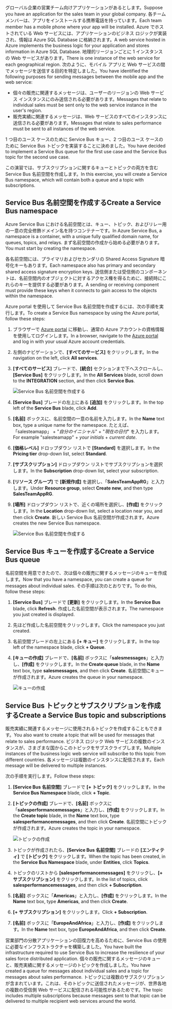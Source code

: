 <span data-ttu-id="629b9-101">グローバル企業の営業チーム向けアプリケーションがあるとします。</span><span class="sxs-lookup"><span data-stu-id="629b9-101">Suppose you have an application for the sales team in your global company.</span></span> <span data-ttu-id="629b9-102">各チーム メンバーは、アプリをインストールする携帯電話を持っています。</span><span class="sxs-lookup"><span data-stu-id="629b9-102">Each team member has a mobile phone where your app will be installed.</span></span> <span data-ttu-id="629b9-103">Azure でホストされている Web サービスには、アプリケーションのビジネス ロジックが実装され、情報は Azure SQL Database に格納されます。</span><span class="sxs-lookup"><span data-stu-id="629b9-103">A web service hosted in Azure implements the business logic for your application and stores information in Azure SQL Database.</span></span> <span data-ttu-id="629b9-104">地理的リージョンごとに 1 インスタンスの Web サービスがあります。</span><span class="sxs-lookup"><span data-stu-id="629b9-104">There is one instance of the web service for each geographical region.</span></span> <span data-ttu-id="629b9-105">次のように、モバイル アプリと Web サービスの間でメッセージを送信する目的を特定しました。</span><span class="sxs-lookup"><span data-stu-id="629b9-105">You have identified the following purposes for sending messages between the mobile app and the web service:</span></span>

- <span data-ttu-id="629b9-106">個々の販売に関連するメッセージは、ユーザーのリージョンの Web サービス インスタンスにのみ送信される必要があります。</span><span class="sxs-lookup"><span data-stu-id="629b9-106">Messages that relate to individual sales must be sent only to the web service instance in the user's region.</span></span>
- <span data-ttu-id="629b9-107">販売実績に関連するメッセージは、Web サービスのすべてのインスタンスに送信される必要があります。</span><span class="sxs-lookup"><span data-stu-id="629b9-107">Messages that relate to sales performance must be sent to all instances of the web service.</span></span>

<span data-ttu-id="629b9-108">1 つ目のユース ケースのために Service Bus キュー、2 つ目のユース ケースのために Service Bus トピックを実装することに決めました。</span><span class="sxs-lookup"><span data-stu-id="629b9-108">You have decided to implement a Service Bus queue for the first use case and the Service Bus topic for the second use case.</span></span>

<span data-ttu-id="629b9-109">この演習では、サブスクリプションに関するキューとトピックの両方を含む Service Bus 名前空間を作成します。</span><span class="sxs-lookup"><span data-stu-id="629b9-109">In this exercise, you will create a Service Bus namespace, which will contain both a queue and a topic with subscriptions.</span></span>

## <a name="create-a-service-bus-namespace"></a><span data-ttu-id="629b9-110">Service Bus 名前空間を作成する</span><span class="sxs-lookup"><span data-stu-id="629b9-110">Create a Service Bus namespace</span></span>

<span data-ttu-id="629b9-111">Azure Service Bus における名前空間とは、キュー、トピック、およびリレー用の一意の完全修飾ドメイン名を持つコンテナーです。</span><span class="sxs-lookup"><span data-stu-id="629b9-111">In Azure Service Bus, a namespace is a container, with a unique fully qualified domain name, for queues, topics, and relays.</span></span> <span data-ttu-id="629b9-112">まず名前空間の作成から始める必要があります。</span><span class="sxs-lookup"><span data-stu-id="629b9-112">You must start by creating the namespace.</span></span>

<span data-ttu-id="629b9-113">各名前空間には、プライマリおよびセカンダリの Shared Access Signature 暗号化キーもあります。</span><span class="sxs-lookup"><span data-stu-id="629b9-113">Each namespace also has primary and secondary shared access signature encryption keys.</span></span> <span data-ttu-id="629b9-114">送信側または受信側のコンポーネントは、名前空間内のオブジェクトに対するアクセス権を得るために、接続時にこれらのキーを提供する必要があります。</span><span class="sxs-lookup"><span data-stu-id="629b9-114">A sending or receiving component must provide these keys when it connects to gain access to the objects within the namespace.</span></span>

<span data-ttu-id="629b9-115">Azure portal を使用して Service Bus 名前空間を作成するには、次の手順を実行します。</span><span class="sxs-lookup"><span data-stu-id="629b9-115">To create a Service Bus namespace by using the Azure portal, follow these steps:</span></span>

1. <span data-ttu-id="629b9-116">ブラウザーで [Azure portal](https://portal.azure.com/) に移動し、通常の Azure アカウントの資格情報を使用してログインします。</span><span class="sxs-lookup"><span data-stu-id="629b9-116">In a browser, navigate to the [Azure portal](https://portal.azure.com/) and log in with your usual Azure account credentials.</span></span>

1. <span data-ttu-id="629b9-117">左側のナビゲーションで、**[すべてのサービス]** をクリックします。</span><span class="sxs-lookup"><span data-stu-id="629b9-117">In the navigation on the left, click **All services**.</span></span>

1. <span data-ttu-id="629b9-118">**[すべてのサービス]** ブレードで、**[統合]** セクションまで下へスクロールし、**[Service Bus]** をクリックします。</span><span class="sxs-lookup"><span data-stu-id="629b9-118">In the **All Services** blade, scroll down to the **INTEGRATION** section, and then click **Service Bus**.</span></span>

    ![Service Bus 名前空間を作成する](../media/3-create-namespace-1.png)

1. <span data-ttu-id="629b9-120">**[Service Bus]** ブレードの左上にある **[追加]** をクリックします。</span><span class="sxs-lookup"><span data-stu-id="629b9-120">In the top left of the **Service Bus** blade, click **Add**.</span></span>

1. <span data-ttu-id="629b9-121">**[名前]** ボックスに、名前空間の一意の名前を入力します。</span><span class="sxs-lookup"><span data-stu-id="629b9-121">In the **Name** text box, type a unique name for the namespace.</span></span> <span data-ttu-id="629b9-122">たとえば、「salesteamapp」 + "*自分のイニシャル*" + "*現在の日付*" を入力します。</span><span class="sxs-lookup"><span data-stu-id="629b9-122">For example "salesteamapp" + *your initials* + *current date*.</span></span>

1. <span data-ttu-id="629b9-123">**[価格レベル]** ドロップダウン リストで **[Standard]** を選択します。</span><span class="sxs-lookup"><span data-stu-id="629b9-123">In the **Pricing tier** drop-down list, select **Standard**.</span></span>

1. <span data-ttu-id="629b9-124">**[サブスクリプション]** ドロップダウン リストでサブスクリプションを選択します。</span><span class="sxs-lookup"><span data-stu-id="629b9-124">In the **Subscription** drop-down list, select your subscription.</span></span>

1. <span data-ttu-id="629b9-125">**[リソース グループ]** で **[新規作成]** を選択し、「**SalesTeamAppRG**」と入力します。</span><span class="sxs-lookup"><span data-stu-id="629b9-125">Under **Resource group**, select **Create new**, and then type **SalesTeamAppRG**.</span></span>

1. <span data-ttu-id="629b9-126">**[場所]** ドロップダウン リストで、近くの場所を選択し、**[作成]** をクリックします。</span><span class="sxs-lookup"><span data-stu-id="629b9-126">In the **Location** drop-down list, select a location near you, and then click **Create**.</span></span> <span data-ttu-id="629b9-127">新しい Service Bus 名前空間が作成されます。</span><span class="sxs-lookup"><span data-stu-id="629b9-127">Azure creates the new Service Bus namespace.</span></span>

    ![Service Bus 名前空間を作成する](../media/3-create-namespace-2.png)

## <a name="create-a-service-bus-queue"></a><span data-ttu-id="629b9-129">Service Bus キューを作成する</span><span class="sxs-lookup"><span data-stu-id="629b9-129">Create a Service Bus queue</span></span>

<span data-ttu-id="629b9-130">名前空間を用意できたので、次は個々の販売に関するメッセージのキューを作成します。</span><span class="sxs-lookup"><span data-stu-id="629b9-130">Now that you have a namespace, you can create a queue for messages about individual sales.</span></span> <span data-ttu-id="629b9-131">その手順は次のとおりです。</span><span class="sxs-lookup"><span data-stu-id="629b9-131">To do this, follow these steps:</span></span>

1. <span data-ttu-id="629b9-132">**[Service Bus]** ブレードで **[更新]** をクリックします。</span><span class="sxs-lookup"><span data-stu-id="629b9-132">In the **Service Bus** blade, click **Refresh**.</span></span> <span data-ttu-id="629b9-133">作成した名前空間が表示されます。</span><span class="sxs-lookup"><span data-stu-id="629b9-133">The namespace you just created is displayed.</span></span>

1. <span data-ttu-id="629b9-134">先ほど作成した名前空間をクリックします。</span><span class="sxs-lookup"><span data-stu-id="629b9-134">Click the namespace you just created.</span></span>

1. <span data-ttu-id="629b9-135">名前空間ブレードの左上にある **[+ キュー]** をクリックします。</span><span class="sxs-lookup"><span data-stu-id="629b9-135">In the top left of the namespace blade, click **+ Queue**.</span></span>

1. <span data-ttu-id="629b9-136">**[キューの作成]** ブレードで、**[名前]** ボックスに「**salesmessages**」と入力し、**[作成]** をクリックします。</span><span class="sxs-lookup"><span data-stu-id="629b9-136">In the **Create queue** blade, in the **Name** text box, type **salesmessages**, and then click **Create**.</span></span> <span data-ttu-id="629b9-137">名前空間にキューが作成されます。</span><span class="sxs-lookup"><span data-stu-id="629b9-137">Azure creates the queue in your namespace.</span></span>

    ![キューの作成](../media/3-create-queue.png)

## <a name="create-a-service-bus-topic-and-subscriptions"></a><span data-ttu-id="629b9-139">Service Bus トピックとサブスクリプションを作成する</span><span class="sxs-lookup"><span data-stu-id="629b9-139">Create a Service Bus topic and subscriptions</span></span>

<span data-ttu-id="629b9-140">販売実績に関連するメッセージに使用されるトピックを作成することもできます。</span><span class="sxs-lookup"><span data-stu-id="629b9-140">You also want to create a topic that will be used for messages that relate to sales performance.</span></span> <span data-ttu-id="629b9-141">ビジネス ロジック Web サービスの複数のインスタンスが、さまざまな国からこのトピックをサブスクライブします。</span><span class="sxs-lookup"><span data-stu-id="629b9-141">Multiple instances of the business logic web service will subscribe to this topic from different countries.</span></span> <span data-ttu-id="629b9-142">各メッセージは複数のインスタンスに配信されます。</span><span class="sxs-lookup"><span data-stu-id="629b9-142">Each message will be delivered to multiple instances.</span></span>

<span data-ttu-id="629b9-143">次の手順を実行します。</span><span class="sxs-lookup"><span data-stu-id="629b9-143">Follow these steps:</span></span>

1. <span data-ttu-id="629b9-144">**[Service Bus 名前空間]** ブレードで **[+ トピック]** をクリックします。</span><span class="sxs-lookup"><span data-stu-id="629b9-144">In the **Service Bus Namespace** blade, click **+ Topic**.</span></span>

1. <span data-ttu-id="629b9-145">**[トピックの作成]** ブレードで、**[名前]** ボックスに「**salesperformancemessages**」と入力し、**[作成]** をクリックします。</span><span class="sxs-lookup"><span data-stu-id="629b9-145">In the **Create topic** blade, in the **Name** text box, type **salesperformancemessages**, and then click **Create**.</span></span> <span data-ttu-id="629b9-146">名前空間にトピックが作成されます。</span><span class="sxs-lookup"><span data-stu-id="629b9-146">Azure creates the topic in your namespace.</span></span>

    ![トピックの作成](../media/3-create-topic.png)

1. <span data-ttu-id="629b9-148">トピックが作成されたら、**[Service Bus 名前空間]** ブレードの **[エンティティ]** で **[トピック]** をクリックします。</span><span class="sxs-lookup"><span data-stu-id="629b9-148">When the topic has been created, in the **Service Bus Namespace** blade, under **Entities**, click **Topics**.</span></span>

1. <span data-ttu-id="629b9-149">トピックのリストから **[salesperformancemessages]** をクリックし、**[+ サブスクリプション]** をクリックします。</span><span class="sxs-lookup"><span data-stu-id="629b9-149">In the list of topics, click **salesperformancemessages**, and then click **+ Subscription**.</span></span>

1. <span data-ttu-id="629b9-150">**[名前]** ボックスに「**Americas**」と入力し、**[作成]** をクリックします。</span><span class="sxs-lookup"><span data-stu-id="629b9-150">In the **Name** text box, type **Americas**, and then click **Create**.</span></span>

1. <span data-ttu-id="629b9-151">**[+ サブスクリプション]** をクリックします。</span><span class="sxs-lookup"><span data-stu-id="629b9-151">Click **+ Subscription**.</span></span>

1. <span data-ttu-id="629b9-152">**[名前]** ボックスに「**EuropeAndAfrica**」と入力し、**[作成]** をクリックします。</span><span class="sxs-lookup"><span data-stu-id="629b9-152">In the **Name** text box, type **EuropeAndAfrica**, and then click **Create**.</span></span>

<span data-ttu-id="629b9-153">営業部門の分散アプリケーションの回復力を高めるために、Service Bus の使用に必要なインフラストラクチャを構築しました。</span><span class="sxs-lookup"><span data-stu-id="629b9-153">You have built the infrastructure required to use Service Bus to increase the resilience of your sales force distributed application.</span></span> <span data-ttu-id="629b9-154">個々の販売に関するメッセージのキューと、販売実績に関するメッセージのトピックを作成しました。</span><span class="sxs-lookup"><span data-stu-id="629b9-154">You have created a queue for messages about individual sales and a topic for messages about sales performance.</span></span> <span data-ttu-id="629b9-155">トピックには複数のサブスクリプションが含まれています。これは、そのトピックに送信されたメッセージが、世界各地の複数の受信側 Web サービスに配信される可能性があるためです。</span><span class="sxs-lookup"><span data-stu-id="629b9-155">The topic includes multiple subscriptions because messages sent to that topic can be delivered to multiple recipient web services around the world.</span></span>
